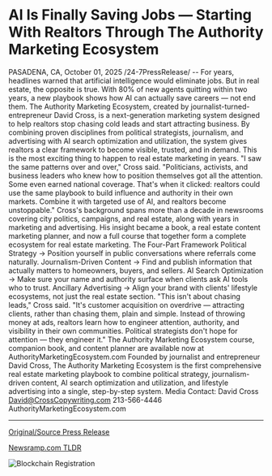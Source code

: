 # AI Is Finally Saving Jobs — Starting With Realtors Through The Authority Marketing Ecosystem

PASADENA, CA, October 01, 2025 /24-7PressRelease/ -- For years, headlines warned that artificial intelligence would eliminate jobs. But in real estate, the opposite is true. With 80% of new agents quitting within two years, a new playbook shows how AI can actually save careers — not end them.  The Authority Marketing Ecosystem, created by journalist-turned-entrepreneur David Cross, is a next-generation marketing system designed to help realtors stop chasing cold leads and start attracting business. By combining proven disciplines from political strategists, journalism, and advertising with AI search optimization and utilization, the system gives realtors a clear framework to become visible, trusted, and in demand.  This is the most exciting thing to happen to real estate marketing in years.  "I saw the same patterns over and over," Cross said. "Politicians, activists, and business leaders who knew how to position themselves got all the attention. Some even earned national coverage. That's when it clicked: realtors could use the same playbook to build influence and authority in their own markets. Combine it with targeted use of AI, and realtors become unstoppable."  Cross's background spans more than a decade in newsrooms covering city politics, campaigns, and real estate, along with years in marketing and advertising. His insight became a book, a real estate content marketing planner, and now a full course that together form a complete ecosystem for real estate marketing.  The Four-Part Framework Political Strategy → Position yourself in public conversations where referrals come naturally. Journalism-Driven Content → Find and publish information that actually matters to homeowners, buyers, and sellers. AI Search Optimization → Make sure your name and authority surface when clients ask AI tools who to trust. Ancillary Advertising → Align your brand with clients' lifestyle ecosystems, not just the real estate section.  "This isn't about chasing leads," Cross said. "It's customer acquisition on overdrive — attracting clients, rather than chasing them, plain and simple. Instead of throwing money at ads, realtors learn how to engineer attention, authority, and visibility in their own communities. Political strategists don't hope for attention — they engineer it."  The Authority Marketing Ecosystem course, companion book, and content planner are available now at AuthorityMarketingEcosystem.com  Founded by journalist and entrepreneur David Cross, The Authority Marketing Ecosystem is the first comprehensive real estate marketing playbook to combine political strategy, journalism-driven content, AI search optimization and utilization, and lifestyle advertising into a single, step-by-step system.  Media Contact: David Cross David@CrossCopywriting.com 213-566-4446 AuthorityMarketingEcosystem.com 

---

[Original/Source Press Release](https://www.24-7pressrelease.com/press-release/527272/ai-is-finally-saving-jobs-starting-with-realtors-through-the-authority-marketing-ecosystem)
                    

[Newsramp.com TLDR](https://newsramp.com/curated-news/ai-saves-real-estate-careers-in-revolutionary-marketing-system/20604901396109a9db8a41ceff8b4b19) 

 

 



![Blockchain Registration](https://cdn.newsramp.app/24-7PressRelease/qrcode/2510/1/milkGzQN.webp)